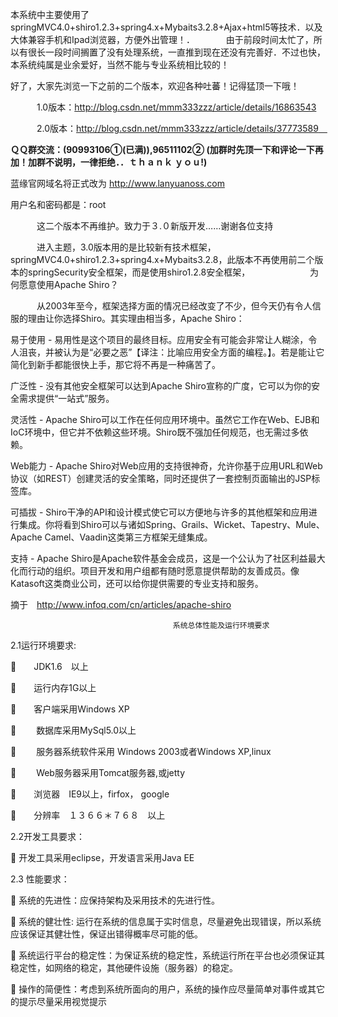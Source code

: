 本系统中主要使用了springMVC4.0+shiro1.2.3+spring4.x+Mybaits3.2.8+Ajax+html5等技术．以及大体兼容手机和Ipad浏览器，方便外出管理！．
　　　
      由于前段时间太忙了，所以有很长一段时间搁置了没有处理系统，一直推到现在还没有完善好．不过也快，本系统纯属是业余爱好，当然不能与专业系统相比较的！

好了，大家先浏览一下之前的二个版本，欢迎各种吐蕃！记得猛顶一下哦！

　　　1.0版本：http://blog.csdn.net/mmm333zzz/article/details/16863543

　　　2.0版本：http://blog.csdn.net/mmm333zzz/article/details/37773589　

**ＱＱ群交流：(90993106①(已满)),96511102②  (加群时先顶一下和评论一下再加！加群不说明，一律拒绝．．ｔｈａｎｋ ｙｏｕ!)**

蓝缘官网域名将正式改为 http://www.lanyuanoss.com  

用户名和密码都是：root


　　　这二个版本不再维护。致力于３.０新版开发……谢谢各位支持


　　　进入主题，3.0版本用的是比较新有技术框架，springMVC4.0+shiro1.2.3+spring4.x+Mybaits3.2.8，此版本不再使用前二个版本的springSecurity安全框架，而是使用shiro1.2.8安全框架，
　　
　　
　　为何愿意使用Apache Shiro？


　　　从2003年至今，框架选择方面的情况已经改变了不少，但今天仍有令人信服的理由让你选择Shiro。其实理由相当多，Apache Shiro：

易于使用 - 易用性是这个项目的最终目标。应用安全有可能会非常让人糊涂，令人沮丧，并被认为是“必要之恶”【译注：比喻应用安全方面的编程。】。若是能让它简化到新手都能很快上手，那它将不再是一种痛苦了。

广泛性 - 没有其他安全框架可以达到Apache Shiro宣称的广度，它可以为你的安全需求提供“一站式”服务。

灵活性 - Apache Shiro可以工作在任何应用环境中。虽然它工作在Web、EJB和IoC环境中，但它并不依赖这些环境。Shiro既不强加任何规范，也无需过多依赖。

Web能力 - Apache Shiro对Web应用的支持很神奇，允许你基于应用URL和Web协议（如REST）创建灵活的安全策略，同时还提供了一套控制页面输出的JSP标签库。

可插拔 - Shiro干净的API和设计模式使它可以方便地与许多的其他框架和应用进行集成。你将看到Shiro可以与诸如Spring、Grails、Wicket、Tapestry、Mule、Apache Camel、Vaadin这类第三方框架无缝集成。

支持 - Apache Shiro是Apache软件基金会成员，这是一个公认为了社区利益最大化而行动的组织。项目开发和用户组都有随时愿意提供帮助的友善成员。像Katasoft这类商业公司，还可以给你提供需要的专业支持和服务。

摘于　http://www.infoq.com/cn/articles/apache-shiro


                           　　　　　　　　系统总体性能及运行环境要求
2.1运行环境要求:

　　JDK1.6　以上

　　运行内存1G以上

　　客户端采用Windows XP

　　 数据库采用MySql5.0以上

　　 服务器系统软件采用 Windows 2003或者Windows XP,linux

　　 Web服务器采用Tomcat服务器,或jetty

　　浏览器　IE9以上，firfox， google

　　分辨率　１３６６＊７６８　以上


2.2开发工具要求：

 开发工具采用eclipse，开发语言采用Java EE

2.3 性能要求：

 系统的先进性：应保持架构及采用技术的先进行性。

 系统的健壮性: 运行在系统的信息属于实时信息，尽量避免出现错误，所以系统应该保证其健壮性，保证出错得概率尽可能的低。

 系统运行平台的稳定性：为保证系统的稳定性，系统运行所在平台也必须保证其稳定性，如网络的稳定，其他硬件设施（服务器）的稳定。

 操作的简便性：考虑到系统所面向的用户，系统的操作应尽量简单对事件或其它的提示尽量采用视觉提示
